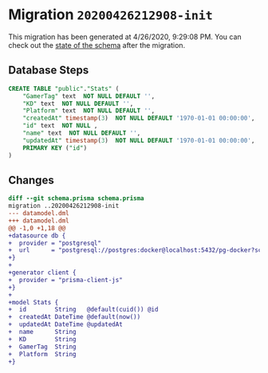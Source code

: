 # Migration `20200426212908-init`

This migration has been generated at 4/26/2020, 9:29:08 PM.
You can check out the [state of the schema](./schema.prisma) after the migration.

## Database Steps

```sql
CREATE TABLE "public"."Stats" (
    "GamerTag" text  NOT NULL DEFAULT '',
    "KD" text  NOT NULL DEFAULT '',
    "Platform" text  NOT NULL DEFAULT '',
    "createdAt" timestamp(3)  NOT NULL DEFAULT '1970-01-01 00:00:00',
    "id" text  NOT NULL ,
    "name" text  NOT NULL DEFAULT '',
    "updatedAt" timestamp(3)  NOT NULL DEFAULT '1970-01-01 00:00:00',
    PRIMARY KEY ("id")
) 
```

## Changes

```diff
diff --git schema.prisma schema.prisma
migration ..20200426212908-init
--- datamodel.dml
+++ datamodel.dml
@@ -1,0 +1,18 @@
+datasource db {
+  provider = "postgresql"
+  url      = "postgresql://postgres:docker@localhost:5432/pg-docker?schema=public"
+}
+
+generator client {
+  provider = "prisma-client-js"
+}
+
+model Stats {
+  id        String   @default(cuid()) @id
+  createdAt DateTime @default(now())
+  updatedAt DateTime @updatedAt
+  name      String
+  KD        String
+  GamerTag  String
+  Platform  String
+}
```


